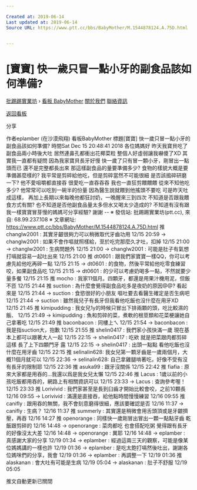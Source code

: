 ```yaml
---

Created at: 2019-06-14
Last updated at: 2019-06-14
Source URL: https://www.ptt.cc/bbs/BabyMother/M.1544878124.A.75D.html


---
```


# [寶寶] 快一歲只冒一點小牙的副食品該如何準備?


[批踢踢實業坊](https://www.ptt.cc/bbs/) › [看板 BabyMother](https://www.ptt.cc/bbs/BabyMother/index.html) [關於我們](https://www.ptt.cc/about.html) [聯絡資訊](https://www.ptt.cc/contact.html)

[返回看板](https://www.ptt.cc/bbs/BabyMother/index.html)

分享

作者eplamber (在沙漠飛翔)
看板BabyMother
標題\[寶寶\] 快一歲只冒一點小牙的副食品該如何準備?
時間Sat Dec 15 20:48:41 2018
各位媽媽好 昨天我寶貝吃了副食品兩小時後大吐 居然連鼻孔都衝出花椰菜粒 整個人好虛弱讓我嚇傻了XD 其實我一直都有疑問 因為我家寶貝長牙好慢 快一歲了只有冒一顆小牙，剛冒出一點頭而已 還不是完整都長出來 那這樣副食品的量要準備多少? 食物的樣貌大概是要準備甚麼樣的? 我平常是剪碎給他吃，但是剪碎當然不可能很細 是否該搗碎研磨一下? 他不愛咀嚼都直接吞 很愛吃一直吞吞吞 我也一直狂剪餵餵餵 從來不知他吃多少? 他常常可以吃到一碗半的份量 因為醫生說就餵到他搖頭不要吃 可是昨天吐成這樣， 再加上長期以來每晚他都狂討奶，一晚醒來三到四次 不知道是否跟我餵食方式有關? 也不知道是否他副食品量太多但水又喝太少造成的? 不知道有沒有跟我一樣寶寶冒芽慢的媽媽可分享經驗? 謝謝 -- ※ 發信站: 批踢踢實業坊(ptt.cc), 來自: 68.99.237.108 ※ 文章網址: <https://www.ptt.cc/bbs/BabyMother/M.1544878124.A.75D.html>
推 changlw2001 : 其實牙齦很夠力可以稍微取代牙齒功用 12/15 20:59
→ changlw2001 : 如果不會作嘔就照樣給，至於吃完那麼久才吐，扣掉 12/15 21:00
→ changlw2001 : 生病問題外 12/15 21:00
→ changlw2001 : 可能是肚子有氣想打嗝就容易一起吐出來 12/15 21:00
推 dt0601 : 跟我們家寶寶一樣QQ，你可以考慮先給他吃再碎一點 12/15 21:15
→ dt0601 : 的食物，然後平常給他吃零食練習咬，如果副食品吃 12/15 21:15
→ dt0601 : 的少可以考慮奶喝多一點，不然就要少量多餐 12/15 21:15
推 mocho : 我家11個月。四顆牙，都還是用果汁機用泥，但飯不匝 12/15 21:44
推 suction : 為什麼會覺得副食品吃多是夜奶的原因@@? 看起來是 12/15 21:44
→ suction : 食慾很好的小朋友 嘔吐要去看醫生確定是否生病吧 12/15 21:44
→ suction : 雖然我兒子有長牙但我看他吃飯也沒什麼在用牙XD 12/15 21:45
推 kimipudding : 我女兒1y的時候只冒出下排兩顆的頭，吃比較濕的飯、 12/15 21:49
→ kimipudding : 魚和剪碎的菜，煮軟的根莖類和花菜梗讓她自己拿著吃 12/15 21:49
推 baconbacon : 同樓上ㄟ 12/15 21:54
→ baconbacon : 我是指suction大，抱歉 12/15 21:55
推 shelin0417 : 我們家小孩快滿一歲 現在基本上都可以跟著大人一起 12/15 22:15
→ shelin0417 : 吃欸 就是把菜跟肉都剪碎這樣 長了上下四顆門牙 露 12/15 22:15
→ shelin0417 : 出頭一點點 看他吃飯也沒什麼在用牙齒 12/15 22:15
推 selinalin628: 我女兒第一顆牙齒是一歲兩個月，大概11個月就可以 12/15 22:36
→ selinalin628: 自己拿雞腿啃著吃，好像不受有沒有長牙的限制耶 12/15 22:36
推 asuka99 : 跟牙沒關係 12/15 22:42
推 fiafia : 原來大家都是用吞的...我還以爲是我女兒太懶 12/15 22:46
推 Lacus : 1歲以前的小孩吃飯都用吞的，網路上有相關資訊可以 12/15 23:33
→ Lacus : 查詢參考喔！ 12/15 23:33
推 Lorivivid : 我們家甚至是長到臼齒才開始比較會咬，之前10顆長 12/16 09:55
→ Lorivivid : 滿還是直接吞，給他點時間慢慢練習 12/16 09:55
推 canifly : 跟用吞的無關，我不會刻意磨得很細，應該要確認是否 12/16 11:37
→ canifly : 生病？ 12/16 11:37
推 summerly : 其實還是稍微會用舌頭頂或是牙齦擠壓，再吞 12/16 14:27
推 openorange : 同樣快一歲剛冒出冒出一顆一點點牙齒 乾飯跟剪碎的 12/16 14:48
→ openorange : 菜肉都吃 也會搭配吃粥 覺得跟有長牙的好像沒太大差 12/16 14:48
→ openorange : 異耶 12/16 14:48
→ eplamber : 真感謝大家的分享 12/19 01:34
→ eplamber : 經過這兩三天的觀察，可能是像某位媽媽講的一樣也許 12/19 01:36
→ eplamber : 是吃太飽打嗝然後吐出，謝謝各位媽咪們的分享，我會 12/19 01:36
→ eplamber : 再調整一下 12/19 01:36
推 alaskanan : 會大吐有可能是生病 12/19 05:04
→ alaskanan : 肚子不舒服 12/19 05:05

推文自動更新已關閉


